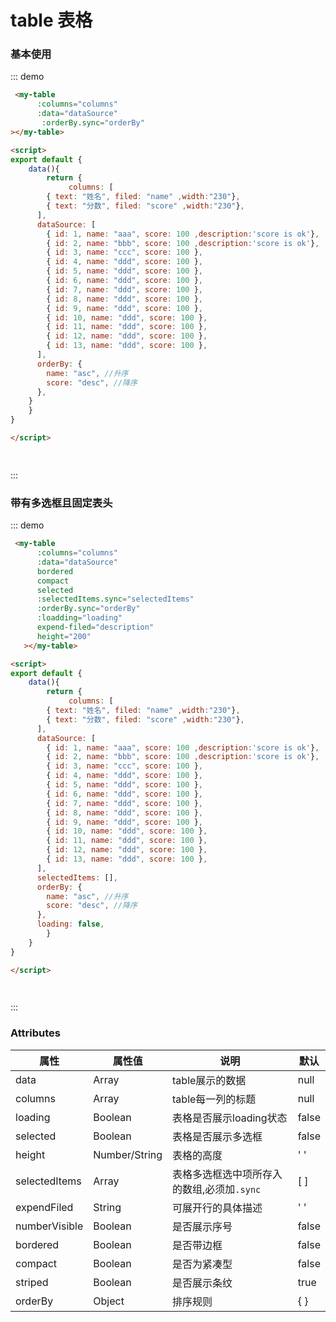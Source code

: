 # table 表格

### 基本使用
::: demo
```html
 <my-table
      :columns="columns"
      :data="dataSource"
       :orderBy.sync="orderBy" 
></my-table>   

<script>
export default {
    data(){
        return {
             columns: [
        { text: "姓名", filed: "name" ,width:"230"},
        { text: "分数", filed: "score" ,width:"230"},
      ],
      dataSource: [
        { id: 1, name: "aaa", score: 100 ,description:'score is ok'},
        { id: 2, name: "bbb", score: 100 ,description:'score is ok'},
        { id: 3, name: "ccc", score: 100 },
        { id: 4, name: "ddd", score: 100 },
        { id: 5, name: "ddd", score: 100 },
        { id: 6, name: "ddd", score: 100 },
        { id: 7, name: "ddd", score: 100 },
        { id: 8, name: "ddd", score: 100 },
        { id: 9, name: "ddd", score: 100 },
        { id: 10, name: "ddd", score: 100 },
        { id: 11, name: "ddd", score: 100 },
        { id: 12, name: "ddd", score: 100 },
        { id: 13, name: "ddd", score: 100 },
      ],
      orderBy: {
        name: "asc", //升序
        score: "desc", //降序
      },
    }
    }
}

</script>

  
```
:::

### 带有多选框且固定表头
::: demo
```html
 <my-table
      :columns="columns"
      :data="dataSource"
      bordered
      compact
      selected
      :selectedItems.sync="selectedItems"
      :orderBy.sync="orderBy"
      :loadding="loading"
      expend-filed="description"
      height="200"
   ></my-table>   

<script>
export default {
    data(){
        return {
             columns: [
        { text: "姓名", filed: "name" ,width:"230"},
        { text: "分数", filed: "score" ,width:"230"},
      ],
      dataSource: [
        { id: 1, name: "aaa", score: 100 ,description:'score is ok'},
        { id: 2, name: "bbb", score: 100 ,description:'score is ok'},
        { id: 3, name: "ccc", score: 100 },
        { id: 4, name: "ddd", score: 100 },
        { id: 5, name: "ddd", score: 100 },
        { id: 6, name: "ddd", score: 100 },
        { id: 7, name: "ddd", score: 100 },
        { id: 8, name: "ddd", score: 100 },
        { id: 9, name: "ddd", score: 100 },
        { id: 10, name: "ddd", score: 100 },
        { id: 11, name: "ddd", score: 100 },
        { id: 12, name: "ddd", score: 100 },
        { id: 13, name: "ddd", score: 100 },
      ],
      selectedItems: [],
      orderBy: {
        name: "asc", //升序
        score: "desc", //降序
      },
      loading: false,
        }
    }
}

</script>

  
```
:::

### Attributes
| 属性          | 属性值        | 说明                         | 默认  |
| ------------- | ------------- | ---------------------------- | ----- |
| data          | Array         | table展示的数据              | null  |
| columns       | Array         | table每一列的标题            | null  |
| loading       | Boolean       | 表格是否展示loading状态      | false |
| selected      | Boolean       | 表格是否展示多选框           | false |
| height        | Number/String | 表格的高度                   | ' '   |
| selectedItems | Array         | 表格多选框选中项所存入的数组,必须加`.sync` | [ ]   |
| expendFiled   | String        | 可展开行的具体描述           | ' '   |
| numberVisible | Boolean       | 是否展示序号                 | false |
| bordered      | Boolean       | 是否带边框                   | false |
| compact       | Boolean       | 是否为紧凑型                 | false |
| striped       | Boolean       | 是否展示条纹                 | true  |
| orderBy       | Object        | 排序规则                     | { }   |


